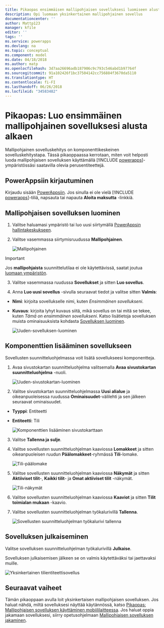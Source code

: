 ```yaml
---
title: Pikaopas ensimmäisen mallipohjaisen sovelluksesi luomiseen alusta alkaen PowerAppsin avulla | Microsoft Docs
description: Opi luomaan yksinkertainen mallipohjainen sovellus
documentationcenter: ''
author: Mattp123
manager: kfile
editor: ''
tags: ''
ms.service: powerapps
ms.devlang: na
ms.topic: conceptual
ms.component: model
ms.date: 04/18/2018
ms.author: matp
ms.openlocfilehash: 3d7aa26696adb187906c9c793c546abd1b97764f
ms.sourcegitcommit: 91a102426f1bc37504142cc756884f3670da5110
ms.translationtype: HT
ms.contentlocale: fi-FI
ms.lasthandoff: 06/26/2018
ms.locfileid: "34583482"
---
```

# <a name="quickstart-build-your-first-model-driven-app-from-scratch"></a>Pikaopas: Luo ensimmäinen mallipohjainen sovelluksesi alusta alkaen
Mallipohjainen sovelluskehitys on komponenttikeskeinen sovelluskehitystapa. Tässä pikaoppaassa kerrotaan, miten voit helposti luoda mallipohjaisen sovelluksen käyttämällä [!INCLUDE [powerapps](../../includes/powerapps.md)]-ympäristössäsi saatavilla olevia perusentiteettejä. 

## <a name="sign-in-to-powerapps"></a>PowerAppsiin kirjautuminen
Kirjaudu sisään [PowerAppsiin](https://web.powerapps.com/). Jos sinulla ei ole vielä [!INCLUDE [powerapps](../../includes/powerapps.md)]-tiliä, napsauta tai napauta **Aloita maksutta** -linkkiä. 

## <a name="create-your-model-driven-app"></a>Mallipohjaisen sovelluksen luominen

1.  Valitse haluamasi ympäristö tai luo uusi siirtymällä [PowerAppsin hallintakeskukseen](https://admin.powerapps.com/).
2.  Valitse vasemmassa siirtymisruudussa **Mallipohjainen**. 

    ![Mallipohjainen](media/build-first-model-driven-app/choose-design-mode.png)

  > [!IMPORTANT]
  > Jos **mallipohjaista** suunnittelutilaa ei ole käytettävissä, saatat joutua [luomaan ympäristön](https://docs.microsoft.com/powerapps/administrator/create-environment).   

3. Valitse vasemmassa ruudussa **Sovellukset** ja sitten **Luo sovellus**.

4.  Anna **Luo uusi sovellus** -sivulla seuraavat tiedot ja valitse sitten **Valmis**: 
  - **Nimi**: kirjoita sovellukselle nimi, kuten *Ensimmäinen sovellukseni*. 
  - **Kuvaus**: kirjoita lyhyt kuvaus siitä, mikä sovellus on tai mitä se tekee, kuten *Tämä on ensimmäinen sovellukseni*.
Katso lisätietoja sovelluksen muista ominaisuuksista kohdasta [Sovelluksen luominen](https://docs.microsoft.com/dynamics365/customer-engagement/customize/create-edit-app#create-an-app).
 
    ![Uuden-sovelluksen-luominen](media/build-first-model-driven-app/create-new-app.png)

## <a name="add-components-to-your-app"></a>Komponenttien lisääminen sovellukseen
Sovellusten suunnitteluohjelmassa voit lisätä sovellukseesi komponentteja.
1.  Avaa sivustokartan suunnitteluohjelma valitsemalla **Avaa sivustokartan suunnitteluohjelma** -nuoli. 

    ![Uuden-sivustokartan-luominen](media/build-first-model-driven-app/new-sitemap.png)

2.  Valitse sivustokartan suunnitteluohjelmassa **Uusi alialue** ja oikeanpuoleisessa ruudussa **Ominaisuudet**-välilehti ja sen jälkeen seuraavat ominaisuudet.
  - **Tyyppi**: Entiteetti
  - **Entiteetti**: Tili

    ![Komponenttien lisääminen sivustokarttaan](media/build-first-model-driven-app/sitemap.png)

3.  Valitse **Tallenna ja sulje**.
4.  Valitse sovellusten suunnitteluohjelman kaaviossa **Lomakkeet** ja sitten oikeanpuoleisen ruudun **Päälomakkeet**-ryhmässä **Tili**-lomake.

    ![Tili-päälomake](media/build-first-model-driven-app/main-form.png)

5.  Valitse sovellusten suunnitteluohjelman kaaviossa **Näkymät** ja sitten **Aktiiviset tilit**-, **Kaikki tilit**- ja **Omat aktiiviset tilit** -näkymät.

    ![Tili-näkymät](media/build-first-model-driven-app/views.png)

6. Valitse sovellusten suunnitteluohjelman kaaviossa **Kaaviot** ja sitten **Tilit toimialan mukaan** -kaavio.
7. Valitse sovellusten suunnitteluohjelman työkalurivillä **Tallenna**.

    ![Sovellusten suunnitteluohjelman työkalurivi tallenna](media/build-first-model-driven-app/app-designer-toolbar.png)
 
<!-- ##  Validate your app
This step checks for component dependencies that are required for the app to work, but haven't yet been added to the app. 

1. On the app designer canvas, select the component that indicates a dependency, such as the **Forms** component. Then, on the right-pane select the **Required** tab, expand **Entity Dependencies** and then select all required dependencies. 

    ![Add dependencies](media/build-first-model-driven-app/resolve-dependencies.png)

2. Select **Add Dependencies**.
3. On the app designer toolbar, select **Save**.  -->

## <a name="publish-your-app"></a>Sovelluksen julkaiseminen
Valitse sovelluksen suunnitteluohjelman työkalurivillä **Julkaise**.

Sovelluksen julkaisemisen jälkeen se on valmis käytettäväksi tai jaettavaksi muille.

![Yksinkertainen tilientiteettisovellus](media/build-first-model-driven-app/accounts-quickstart-app.png)

## <a name="next-steps"></a>Seuraavat vaiheet
Tämän pikaoppaan avulla loit yksinkertaisen mallipohjaisen sovelluksen. Jos haluat nähdä, miltä sovelluksesi näyttää käytännössä, katso [Pikaopas: Mallipohjaisen sovelluksen käyttäminen mobiililaitteessa](../../user/run-app-client-model-driven.md).
Jos haluat oppia jakamaan sovelluksesi, siirry opetusohjelmaan [Mallipohjaisen sovelluksen jakaminen](share-model-driven-app.md).
